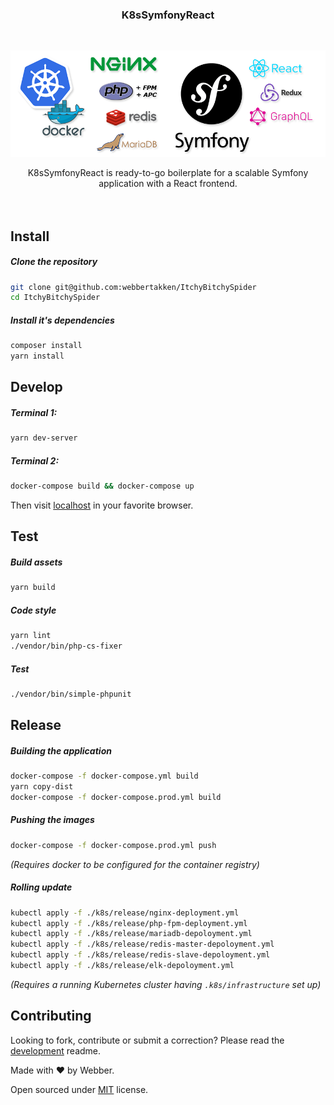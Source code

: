 <h3 align="center">K8sSymfonyReact</h3>
<br />
<p align="center">
  <a href="#">
    <img src="./resources/stack.png" width="890" />
  </a>
</p>

<p align="center">
  K8sSymfonyReact is ready-to-go boilerplate for a scalable Symfony application with a React frontend.<br />
  <br />
  <a href="./LICENSE"><img class="badge-img clickable" src="https://img.shields.io/github/license/mashape/apistatus.svg?maxAge=2592000" alt=""></a>
</p>

## Install
##### Clone the repository
```bash
git clone git@github.com:webbertakken/ItchyBitchySpider
cd ItchyBitchySpider
```

##### Install it's dependencies
```bash
composer install
yarn install
```

## Develop
##### Terminal 1:
```bash
yarn dev-server
```

##### Terminal 2:
```bash
docker-compose build && docker-compose up
```
Then visit [localhost](http://localhost) in your favorite browser.

## Test
##### Build assets
```bash
yarn build
```

##### Code style
```bash
yarn lint
./vendor/bin/php-cs-fixer
```

##### Test
```bash
./vendor/bin/simple-phpunit
```

## Release
##### Building the application
```bash
docker-compose -f docker-compose.yml build
yarn copy-dist
docker-compose -f docker-compose.prod.yml build
```

##### Pushing the images
```bash
docker-compose -f docker-compose.prod.yml push
```
_(Requires docker to be configured for the container registry)_

##### Rolling update
```bash
kubectl apply -f ./k8s/release/nginx-deployment.yml
kubectl apply -f ./k8s/release/php-fpm-deployment.yml
kubectl apply -f ./k8s/release/mariadb-depoloyment.yml
kubectl apply -f ./k8s/release/redis-master-depoloyment.yml
kubectl apply -f ./k8s/release/redis-slave-depoloyment.yml
kubectl apply -f ./k8s/release/elk-depoloyment.yml
```
_(Requires a running Kubernetes cluster having `.k8s/infrastructure` set up)_

## Contributing
Looking to fork, contribute or submit a correction? Please read the [development](development.md) readme.

Made with ❤ by Webber.

Open sourced under [MIT](./LICENSE) license.
